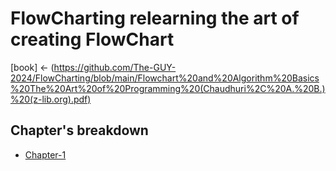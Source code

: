 # FlowCharting relearning the art of creating FlowChart



[book] <- (https://github.com/The-GUY-2024/FlowCharting/blob/main/Flowchart%20and%20Algorithm%20Basics%20The%20Art%20of%20Programming%20(Chaudhuri%2C%20A.%20B.)%20(z-lib.org).pdf)



## Chapter's breakdown

* [Chapter-1](https://github.com/The-GUY-2024/FlowCharting.git)

